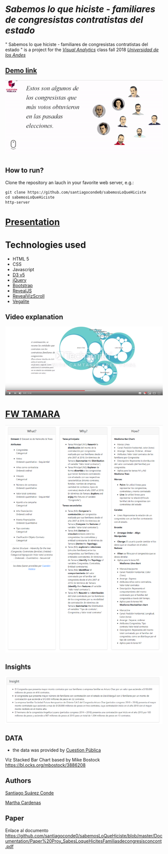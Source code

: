 # *Sabemos lo que hiciste - familiares de congresistas contratistas del estado*

" Sabemos lo que hiciste - familiares de congresistas contratistas del estado " is a project for the   [*Visual Analytics*](http://johnguerra.co/classes/visual_analytics_fall_2018/)  class fall 2018 [*Universidad de los Andes*](https://uniandes.edu.co/)

## [Demo link](https://santiagoconde0.github.io/sabemosLoQueHiciste/)

[![Demo link](img/ezgif.com-crop.gif)](https://santiagoconde0.github.io/sabemosLoQueHiciste/)


## How to run?

Clone the repository an lauch in your favorite web server, e.g.:

    git clone https://github.com/santiagoconde0/sabemosLoQueHiciste   
    cd sabemosLoQueHiciste
    http-server 

# [Presentation](https://santiagoconde0.github.io/sabemosLoQueHiciste/presentation.html)
# Technologies used

* HTML 5
* CSS
* Javascript
* [D3 v5](https://d3js.org/)
* [jQuery](https://jquery.com/)
* [Bootstrap](https://getbootstrap.com/)
* [RevealJS](https://revealjs.com)
* [RevealVizScroll](https://github.com/john-guerra/revealVizScrollyteling)
* [Vegalite](https://vega.github.io/vega-lite/)



## Video explanation

[![Video explanation](img/Video.PNG)](https://www.youtube.com/watch?v=_-F7fB93r3s)

# [FW TAMARA](https://santiagoconde0.github.io/sabemosLoQueHiciste/tamara.html)

[![FW TAMARA](img/fwTamara.png)](https://santiagoconde0.github.io/sabemosLoQueHiciste/tamara.html)

## Insights

![](img/insight.PNG)

## DATA

* the data was provided by  [Cuestion Pública](https://cuestionpublica.com/)

Viz Stacked Bar Chart based  by Mike Bostock https://bl.ocks.org/mbostock/3886208

## Authors

[Santiago Suárez Conde](https://github.com/santiagoconde0)

[Martha Cardenas](https://github.com/mlcardenas18)

## Paper
Enlace al documento https://github.com/santiagoconde0/sabemosLoQueHiciste/blob/master/Documentation/Paper%20Proy_SabesLoqueHicitesFamiliasdecongresisconcont.pdf
